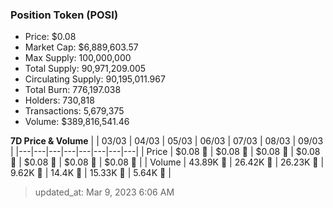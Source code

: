 
  ### Position Token (POSI)
  - Price: $0.08
  - Market Cap: $6,889,603.57
  - Max Supply: 100,000,000
  - Total Supply: 90,971,209.005
  - Circulating Supply: 90,195,011.967
  - Total Burn: 776,197.038
  - Holders: 730,818
  - Transactions: 5,679,375
  - Volume: $389,816,541.46

  **7D Price & Volume**
  | | 03&#x2F;03 | 04&#x2F;03 | 05&#x2F;03 | 06&#x2F;03 | 07&#x2F;03 | 08&#x2F;03 | 09&#x2F;03 |
  |---|---|---|---|---|---|---|---|
  | Price | $0.08 🔻 | $0.08 🔻 | $0.08 🔻 | $0.08 🔻 | $0.08 🔻 | $0.08 🔻 | $0.08 🔻 |
  | Volume | 43.89K 🚀 | 26.42K 🔻 | 26.23K 🔻 | 9.62K 🔻 | 14.4K 🚀 | 15.33K 🚀 | 5.64K 🔻 |

  > updated_at: Mar 9, 2023 6:06 AM
